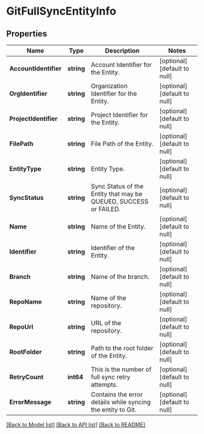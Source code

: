 # GitFullSyncEntityInfo

## Properties
Name | Type | Description | Notes
------------ | ------------- | ------------- | -------------
**AccountIdentifier** | **string** | Account Identifier for the Entity. | [optional] [default to null]
**OrgIdentifier** | **string** | Organization Identifier for the Entity. | [optional] [default to null]
**ProjectIdentifier** | **string** | Project Identifier for the Entity. | [optional] [default to null]
**FilePath** | **string** | File Path of the Entity. | [optional] [default to null]
**EntityType** | **string** | Entity Type. | [optional] [default to null]
**SyncStatus** | **string** | Sync Status of the Entity that may be QUEUED, SUCCESS or FAILED. | [optional] [default to null]
**Name** | **string** | Name of the Entity. | [optional] [default to null]
**Identifier** | **string** | Identifier of the Entity. | [optional] [default to null]
**Branch** | **string** | Name of the branch. | [optional] [default to null]
**RepoName** | **string** | Name of the repository. | [optional] [default to null]
**RepoUrl** | **string** | URL of the repository. | [optional] [default to null]
**RootFolder** | **string** | Path to the root folder of the Entity. | [optional] [default to null]
**RetryCount** | **int64** | This is the number of full sync retry attempts. | [optional] [default to null]
**ErrorMessage** | **string** | Contains the error details while syncing the entity to Git. | [optional] [default to null]

[[Back to Model list]](../README.md#documentation-for-models) [[Back to API list]](../README.md#documentation-for-api-endpoints) [[Back to README]](../README.md)

